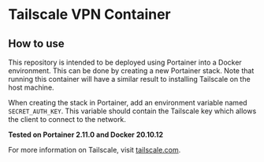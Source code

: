 # Tailscale VPN Container

## How to use
This repository is intended to be deployed using Portainer into a Docker environment. This can be done by creating a new Portainer stack. Note that running this container will have a similar result to installing Tailscale on the host machine.

When creating the stack in Portainer, add an environment variable named `SECRET_AUTH_KEY`. This variable should contain the Tailscale key which allows the client to connect to the network.

**Tested on Portainer 2.11.0 and Docker 20.10.12**

For more information on Tailscale, visit [tailscale.com](https://tailscale.com/).

